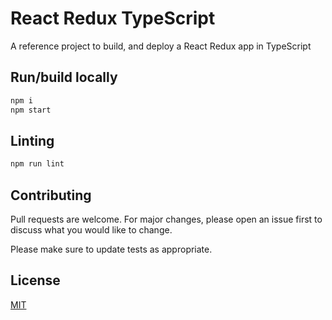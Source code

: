 # React Redux TypeScript

A reference project to build, and deploy a React Redux app in TypeScript

## Run/build locally

```bash
npm i
npm start
```

## Linting

```bash
npm run lint
```

## Contributing
Pull requests are welcome. For major changes, please open an issue first to discuss what you would like to change.

Please make sure to update tests as appropriate.

## License
[MIT](https://choosealicense.com/licenses/mit/)